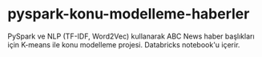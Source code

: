 # pyspark-konu-modelleme-haberler
PySpark ve NLP (TF-IDF, Word2Vec) kullanarak ABC News haber başlıkları için K-means ile konu modelleme projesi. Databricks notebook'u içerir.
